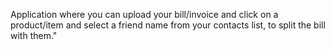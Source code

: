Application where you can upload your bill/invoice and click on a product/item and select a friend name from your contacts list, to split the bill with them."